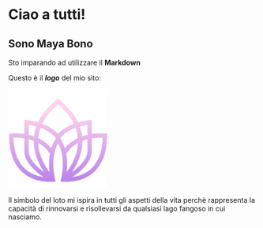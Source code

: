 # Ciao a tutti!
## Sono Maya Bono

Sto imparando ad utilizzare il **Markdown**

Questo è il ***logo*** del mio sito:

<img src="assets/images/lotus_violet.png" width="200">

Il simbolo del loto mi ispira in tutti gli aspetti della vita perchè rappresenta la capacità di rinnovarsi e risollevarsi da qualsiasi lago fangoso in cui nasciamo.
